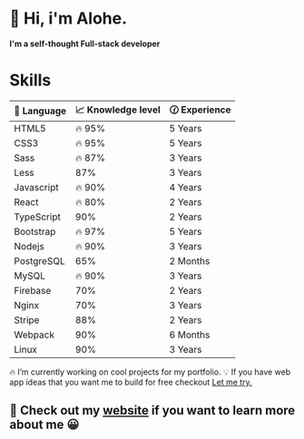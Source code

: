 # :wave: Hi, i'm Alohe. 
**I'm a self-thought Full-stack developer**

# Skills
| :muscle: Language | :chart_with_upwards_trend: Knowledge level | :clock130: Experience |
| --- | --- | --- |
| HTML5 | :fire: 95% | 5 Years |
| CSS3 | :fire: 95% | 5 Years |
| Sass | :fire: 87% | 3 Years |
| Less | 87% | 3 Years |
| Javascript | :fire: 90% | 4 Years |
| React | :fire: 80% | 2 Years |
| TypeScript | 90% | 2 Years |
| Bootstrap | :fire: 97% | 5 Years |
| Nodejs | :fire: 90% | 3 Years |
| PostgreSQL | 65% | 2 Months |
| MySQL | :fire: 90% | 3 Years |
| Firebase | 70% | 2 Years |
| Nginx | 70% | 3 Years |
| Stripe | 88% | 2 Years |
| Webpack | 90% | 6 Months |
| Linux | 90% | 3 Years |

:fire: I’m currently working on cool projects for my portfolio. :bulb: If you have web app ideas that you want me to build for free checkout [Let me try.](https://letmetry.octos.me/) 
## :telescope: Check out my [website](https://alohe.github.io) if you want to learn more about me :grinning:
